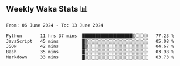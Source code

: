 ## Weekly Waka Stats 📊
<!--START_SECTION:waka-->

```txt
From: 06 June 2024 - To: 13 June 2024

Python       11 hrs 37 mins  ███████████████████▒░░░░░   77.23 %
JavaScript   45 mins         █▒░░░░░░░░░░░░░░░░░░░░░░░   05.08 %
JSON         42 mins         █▒░░░░░░░░░░░░░░░░░░░░░░░   04.67 %
Bash         35 mins         █░░░░░░░░░░░░░░░░░░░░░░░░   03.98 %
Markdown     33 mins         █░░░░░░░░░░░░░░░░░░░░░░░░   03.73 %
```

<!--END_SECTION:waka-->

<!--

Here are some ideas to get you started:

- 🔭 I’m currently working on (way to add branches committed on)
- 🌱 I’m currently learning Web Frameworks and Machine Learning! (Lisp, JS (react & angular), Python, and __)
- 💬 Ask me about ...
- 📫 How to reach me: 
- 😄 Pronouns: He/Him/His
- ⚡ Fun fact: ...

that-recsys-lab
-->
